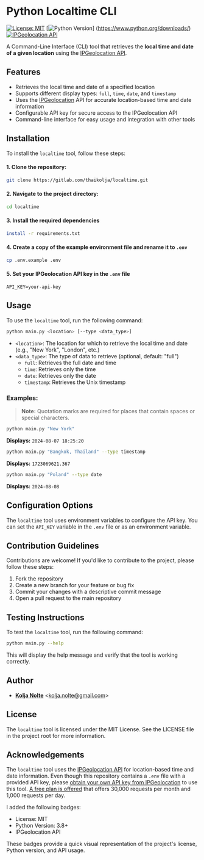 # Python Localtime CLI

[![License: MIT](https://img.shields.io/badge/License-MIT-yellow.svg)](https://opensource.org/licenses/MIT) [![Python Version](https://img.shields.io/badge/Python-3.8+-blue.svg)] (https://www.python.org/downloads/) [![IPGeolocation API](https://img.shields.io/badge/IPGeolocation-API-orange.svg)](https://ipgeolocation.io/documentation/timezone-api.html)

A Command-Line Interface (CLI) tool that retrieves the **local time and date of a given location** using the [IPGeolocation API](https://ipgeolocation.io/).

## Features

* Retrieves the local time and date of a specified location
* Supports different display types: `full`, `time`, `date`, and `timestamp`
* Uses the [IPGeolocation](https://ipgeolocation.io/documentation/timezone-api.html) API for accurate location-based time and date information
* Configurable API key for secure access to the IPGeolocation API
* Command-line interface for easy usage and integration with other tools

## Installation

To install the `localtime` tool, follow these steps:

#### 1. Clone the repository:

```bash
git clone https://gitlab.com/thaikolja/localtime.git
```

#### 2. Navigate to the project directory:

```bash
cd localtime
```

#### 3. Install the required dependencies

```bash
install -r requirements.txt
```

#### 4. Create a copy of the example environment file and rename it to `.env`

```bash
cp .env.example .env
```

#### 5. Set your IPGeolocation API key in the `.env` file

```env
API_KEY=your-api-key
```

## Usage

To use the `localtime` tool, run the following command:

```bash
python main.py <location> [--type <data_type>]
```

* `<location>`: The location for which to retrieve the local time and date (e.g., "New York", "London", etc.)
* `<data_type>`: The type of data to retrieve (optional, default: "full")
	+ `full`: Retrieves the full date and time
	+ `time`: Retrieves only the time
	+ `date`: Retrieves only the date
	+ `timestamp`: Retrieves the Unix timestamp

### Examples:

> **Note:** Quotation marks are required for places that contain spaces or special characters.

```bash
python main.py "New York"
```

**Displays:** `2024-08-07 18:25:20`

```bash
python main.py "Bangkok, Thailand" --type timestamp
```

**Displays:** `1723069621.367`

```bash
python main.py "Poland" --type date
```

**Displays:** `2024-08-08`

## Configuration Options

The `localtime` tool uses environment variables to configure the API key. You can set the `API_KEY` variable in the `.env` file or as an environment variable.

## Contribution Guidelines

Contributions are welcome! If you'd like to contribute to the project, please follow these steps:

1. Fork the repository
2. Create a new branch for your feature or bug fix
3. Commit your changes with a descriptive commit message
4. Open a pull request to the main repository

## Testing Instructions

To test the `localtime` tool, run the following command:

```bash
python main.py --help
```

This will display the help message and verify that the tool is working correctly.

## Author

* [**Kolja Nolte**]() <[kolja.nolte@gmail.com](mailto:kolja.nolte@gmail.com)>

## License

The `localtime` tool is licensed under the MIT License. See the LICENSE file in the project root for more information.

## Acknowledgements

The `localtime` tool uses the [IPGeolocation API](https://ipgeolocation.io/documentation/timezone-api.html) for location-based time and date information. Even though this repository contains a `.env` file with a provided API key, please [obtain your own API key from IPGeolocation](https://app.ipgeolocation.io/signup) to use this tool. [A free plan is offered](https://ipgeolocation.io/pricing.html) that offers 30,000 requests per month and 1,000 requests per day.

I added the following badges:

* License: MIT
* Python Version: 3.8+
* IPGeolocation API

These badges provide a quick visual representation of the project's license, Python version, and API usage.
